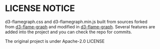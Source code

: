 # LICENSE NOTICE

d3-flamegraph.css and d3-flamegraph.min.js built from sources forked from [d3-flame-graph](https://github.com/spiermar/d3-flame-graph) and modified in [d3-flame-graph](https://github.com/gaogaotiantian/d3-flame-graph). Several features are added into the project and you can check the repo for commits.

The original project is under Apache-2.0 LICENSE